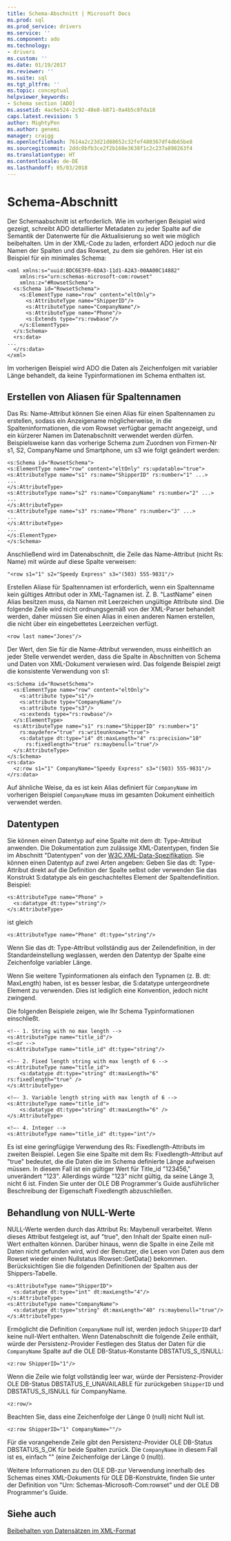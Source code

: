 ```yaml
---
title: Schema-Abschnitt | Microsoft Docs
ms.prod: sql
ms.prod_service: drivers
ms.service: ''
ms.component: ado
ms.technology:
- drivers
ms.custom: ''
ms.date: 01/19/2017
ms.reviewer: ''
ms.suite: sql
ms.tgt_pltfrm: ''
ms.topic: conceptual
helpviewer_keywords:
- Schema section [ADO]
ms.assetid: 4ac6e524-2c92-48e8-b871-0a4b5c8fda18
caps.latest.revision: 5
author: MightyPen
ms.author: genemi
manager: craigg
ms.openlocfilehash: 7614a2c23d21d88652c32fef480367df4db65be8
ms.sourcegitcommit: 2ddc0bfb3ce2f2b160e3638f1c2c237a898263f4
ms.translationtype: HT
ms.contentlocale: de-DE
ms.lasthandoff: 05/03/2018
---
```

# <a name="schema-section"></a>Schema-Abschnitt
Der Schemaabschnitt ist erforderlich. Wie im vorherigen Beispiel wird gezeigt, schreibt ADO detaillierter Metadaten zu jeder Spalte auf die Semantik der Datenwerte für die Aktualisierung so weit wie möglich beibehalten. Um in der XML-Code zu laden, erfordert ADO jedoch nur die Namen der Spalten und das Rowset, zu dem sie gehören. Hier ist ein Beispiel für ein minimales Schema:  
  
```  
<xml xmlns:s="uuid:BDC6E3F0-6DA3-11d1-A2A3-00AA00C14882"  
    xmlns:rs="urn:schemas-microsoft-com:rowset"  
    xmlns:z="#RowsetSchema">  
  <s:Schema id="RowsetSchema">  
    <s:ElementType name="row" content="eltOnly">  
      <s:AttributeType name="ShipperID"/>  
      <s:AttributeType name="CompanyName"/>  
      <s:AttributeType name="Phone"/>  
      <s:Extends type="rs:rowbase"/>  
    </s:ElementType>  
  </s:Schema>  
  <rs:data>  
...  
  </rs:data>  
</xml>  
```  
  
 Im vorherigen Beispiel wird ADO die Daten als Zeichenfolgen mit variabler Länge behandelt, da keine Typinformationen im Schema enthalten ist.  
  
## <a name="creating-aliases-for-column-names"></a>Erstellen von Aliasen für Spaltennamen  
 Das Rs: Name-Attribut können Sie einen Alias für einen Spaltennamen zu erstellen, sodass ein Anzeigename möglicherweise, in die Spalteninformationen, die vom Rowset verfügbar gemacht angezeigt, und ein kürzerer Namen im Datenabschnitt verwendet werden dürfen. Beispielsweise kann das vorherige Schema zum Zuordnen von Firmen-Nr s1, S2, CompanyName und Smartphone, um s3 wie folgt geändert werden:  
  
```  
<s:Schema id="RowsetSchema">   
<s:ElementType name="row" content="eltOnly" rs:updatable="true">   
<s:AttributeType name="s1" rs:name="ShipperID" rs:number="1" ...>   
...  
</s:AttributeType>   
<s:AttributeType name="s2" rs:name="CompanyName" rs:number="2" ...>   
...  
</s:AttributeType>   
<s:AttributeType name="s3" rs:name="Phone" rs:number="3" ...>   
...  
</s:AttributeType>   
...  
</s:ElementType>   
</s:Schema>  
```  
  
 Anschließend wird im Datenabschnitt, die Zeile das Name-Attribut (nicht Rs: Name) mit würde auf diese Spalte verweisen:  
  
```  
"<row s1="1" s2="Speedy Express" s3="(503) 555-9831"/>  
```  
  
 Erstellen Aliase für Spaltennamen ist erforderlich, wenn ein Spaltenname kein gültiges Attribut oder in XML-Tagnamen ist. Z. B. "LastName" einen Alias besitzen muss, da Namen mit Leerzeichen ungültige Attribute sind. Die folgende Zeile wird nicht ordnungsgemäß von der XML-Parser behandelt werden, daher müssen Sie einen Alias in einen anderen Namen erstellen, die nicht über ein eingebettetes Leerzeichen verfügt.  
  
```  
<row last name="Jones"/>  
```  
  
 Der Wert, den Sie für die Name-Attribut verwenden, muss einheitlich an jeder Stelle verwendet werden, dass die Spalte in Abschnitten von Schema und Daten von XML-Dokument verwiesen wird. Das folgende Beispiel zeigt die konsistente Verwendung von s1:  
  
```  
<s:Schema id="RowsetSchema">  
  <s:ElementType name="row" content="eltOnly">  
    <s:attribute type="s1"/>  
    <s:attribute type="CompanyName"/>  
    <s:attribute type="s3"/>  
    <s:extends type="rs:rowbase"/>  
  </s:ElementType>  
  <s:AttributeType name="s1" rs:name="ShipperID" rs:number="1"   
    rs:maydefer="true" rs:writeunknown="true">  
    <s:datatype dt:type="i4" dt:maxLength="4" rs:precision="10"   
      rs:fixedlength="true" rs:maybenull="true"/>  
  </s:AttributeType>  
</s:Schema>  
<rs:data>  
  <z:row s1="1" CompanyName="Speedy Express" s3="(503) 555-9831"/>  
</rs:data>  
```  
  
 Auf ähnliche Weise, da es ist kein Alias definiert für `CompanyName` im vorherigen Beispiel `CompanyName` muss im gesamten Dokument einheitlich verwendet werden.  
  
## <a name="data-types"></a>Datentypen  
 Sie können einen Datentyp auf eine Spalte mit dem dt: Type-Attribut anwenden. Die Dokumentation zum zulässige XML-Datentypen, finden Sie im Abschnitt "Datentypen" von der [W3C XML-Data-Spezifikation](http://www.w3.org/TR/1998/NOTE-XML-data/). Sie können einen Datentyp auf zwei Arten angeben: Geben Sie das dt: Type-Attribut direkt auf die Definition der Spalte selbst oder verwenden Sie das Konstrukt S:datatype als ein geschachteltes Element der Spaltendefinition. Beispiel:  
  
```  
<s:AttributeType name="Phone" >  
  <s:datatype dt:type="string"/>  
</s:AttributeType>  
```  
  
 ist gleich  
  
```  
<s:AttributeType name="Phone" dt:type="string"/>  
```  
  
 Wenn Sie das dt: Type-Attribut vollständig aus der Zeilendefinition, in der Standardeinstellung weglassen, werden den Datentyp der Spalte eine Zeichenfolge variabler Länge.  
  
 Wenn Sie weitere Typinformationen als einfach den Typnamen (z. B. dt: MaxLength) haben, ist es besser lesbar, die S:datatype untergeordnete Element zu verwenden. Dies ist lediglich eine Konvention, jedoch nicht zwingend.  
  
 Die folgenden Beispiele zeigen, wie Ihr Schema Typinformationen einschließt.  
  
```  
<!-- 1. String with no max length -->  
<s:AttributeType name="title_id"/>  
<!—or -->  
<s:AttributeType name="title_id" dt:type="string"/>  
  
<!—- 2. Fixed length string with max length of 6 -->  
<s:AttributeType name="title_id">  
    <s:datatype dt:type="string" dt:maxLength="6" rs:fixedlength="true" />  
</s:AttributeType>  
  
<!—- 3. Variable length string with max length of 6 -->  
<s:AttributeType name="title_id">  
    <s:datatype dt:type="string" dt:maxLength="6" />  
</s:AttributeType>  
  
<!—- 4. Integer -->  
<s:AttributeType name="title_id" dt:type="int"/>  
```  
  
 Es ist eine geringfügige Verwendung des Rs: Fixedlength-Attributs im zweiten Beispiel. Legen Sie eine Spalte mit dem Rs: Fixedlength-Attribut auf "true" bedeutet, die die Daten die im Schema definierte Länge aufweisen müssen. In diesem Fall ist ein gültiger Wert für Title_id "123456," unverändert "123". Allerdings würde "123" nicht gültig, da seine Länge 3, nicht 6 ist. Finden Sie unter der OLE DB Programmer's Guide ausführlicher Beschreibung der Eigenschaft Fixedlength abzuschließen.  
  
## <a name="handling-nulls"></a>Behandlung von NULL-Werte  
 NULL-Werte werden durch das Attribut Rs: Maybenull verarbeitet. Wenn dieses Attribut festgelegt ist, auf "true", den Inhalt der Spalte einen null-Wert enthalten können. Darüber hinaus, wenn die Spalte in eine Zeile mit Daten nicht gefunden wird, wird der Benutzer, die Lesen von Daten aus dem Rowset wieder einen Nullstatus IRowset::GetData() bekommen. Berücksichtigen Sie die folgenden Definitionen der Spalten aus der Shippers-Tabelle.  
  
```  
<s:AttributeType name="ShipperID">  
  <s:datatype dt:type="int" dt:maxLength="4"/>  
</s:AttributeType>  
<s:AttributeType name="CompanyName">  
  <s:datatype dt:type="string" dt:maxLength="40" rs:maybenull="true"/>  
</s:AttributeType>  
```  
  
 Ermöglicht die Definition `CompanyName` null ist, werden jedoch `ShipperID` darf keine null-Wert enthalten. Wenn Datenabschnitt die folgende Zeile enthält, würde der Persistenz-Provider Festlegen des Status der Daten für die `CompanyName` Spalte auf die OLE DB-Status-Konstante DBSTATUS_S_ISNULL:  
  
```  
<z:row ShipperID="1"/>  
```  
  
 Wenn die Zeile wie folgt vollständig leer war, würde der Persistenz-Provider OLE DB-Status DBSTATUS_E_UNAVAILABLE für zurückgeben `ShipperID` und DBSTATUS_S_ISNULL für CompanyName.  
  
```  
<z:row/>   
```  
  
 Beachten Sie, dass eine Zeichenfolge der Länge 0 (null) nicht Null ist.  
  
```  
<z:row ShipperID="1" CompanyName=""/>  
```  
  
 Für die vorangehende Zeile gibt den Persistenz-Provider OLE DB-Status DBSTATUS_S_OK für beide Spalten zurück. Die `CompanyName` in diesem Fall ist es, einfach "" (eine Zeichenfolge der Länge 0 (null)).  
  
 Weitere Informationen zu den OLE DB-zur Verwendung innerhalb des Schemas eines XML-Dokuments für OLE DB-Konstrukte, finden Sie unter der Definition von "Urn: Schemas-Microsoft-Com:rowset" und der OLE DB Programmer's Guide.  
  
## <a name="see-also"></a>Siehe auch  
 [Beibehalten von Datensätzen im XML-Format](../../../ado/guide/data/persisting-records-in-xml-format.md)
